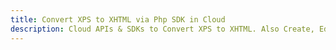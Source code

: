 ---title: Convert XPS to XHTML via Php SDK in Clouddescription: Cloud APIs & SDKs to Convert XPS to XHTML. Also Create, Edit & Render Microsoft Word & OpenOffice documents in the Cloud.---